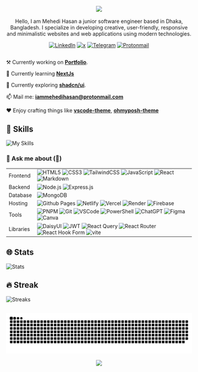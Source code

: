 <!-- ![profile_cover](./profile_cover.png) -->

<div align="center">

<p align="center">
  <a href="#"><img width="500px" src="https://readme-typing-svg.herokuapp.com?font=Ubuntu&color=4078c0&size=22&center=true&lines=Welcome+to+my+GitHub+profile+😇;Happy+to+see+you+here+😀;Feel+free+to+look+around+😌;Reach+me+out+if+you+need+me+🤗;Have+a+great+day+😊"></a>
</p>
  
Hello, I am Mehedi Hasan a junior software engineer  based in Dhaka, Bangladesh. I specialize in developing creative, user-friendly, responsive and minimalistic websites and web applications using modern technologies.

<!-- [![Typing SVG](https://readme-typing-svg.herokuapp.com?font=JetBrains+Mono&pause=1000&color=2563EB&center=true&vCenter=true&random=false&width=435&lines=Welcome+to+my+profile!;Nice+to+see+you+here+%F0%9F%91%8B;Feel+free+to+explore+and+connect!)](https://git.io/typing-svg) -->





 [![LinkedIn](https://img.shields.io/badge/linkedin-%230077B5?style=for-the-badge&logo=linkedin&&labelColor=black)](https://www.linkedin.com/in/thecodermehedi/) [![x](https://img.shields.io/badge/Twitter-%231DA1F2.svg?style=for-the-badge&logo=x&labelColor=black)](https://x.com/thecodermehedi) [![Telegram](https://img.shields.io/badge/Telegram-229ED9?style=for-the-badge&logo=telegram&logoColor=white&labelColor=black)](https://t.me/thecodermehedi) [![Protonmail](https://img.shields.io/badge/ProtonMail-8B89CC?style=for-the-badge&logo=protonmail&logoColor=white&labelColor=black)](mailto:iammehedihasan@protonmail.com)
 

</div>


## 

⚒️ Currently working on [**Portfolio**](https://thecodermehedi.me).

🧠 Currently learning [**NextJs**](https://nextjs.org)

🔭 Currently exploring [**shadcn/ui**](https://github.com/shadcn-ui/ui).

<!-- 🧐 Currently looking to collaborate on open source projects. -->

<!-- 🤔 Currently trying to improve my portfolio. -->

<!-- ✍️ Enjoy writing blogs on [**Dev.to**](https://dev.to/thecodermehedi) -->

📫 Mail me: [**iammehedihasan@protonmail.com**](mailto:iammehedihasan@protonmail.com)

 ❤️ Enjoy crafting things like **[vscode-theme](https://dub.sh/clearview)**, **[ohmyposh-theme](https://dub.sh/dualsimplicity)**

<!--⚡ Fun fact: My code **DOESN’T** work, I have no idea why. My code **WORKS**, I have no idea why. -->

<!-- 🌐 Website: [thecodermehedi.com](https://thecodermehedi.me) -->


## 💪 Skills

![My Skills](https://skillicons.dev/icons?i=js,html,css,tailwind,react,express,nodejs,mongodb,markdown,vercel,firebase,git,github,vscode)







### 💬 Ask me about (💪)

<table border="0">
<tr>
<td>Frontend</td> <td><img src="https://img.shields.io/badge/html-%23E34F26.svg?style=for-the-badge&logo=html5&logoColor=white" alt="HTML5">
<img src="https://img.shields.io/badge/css-%231572B6.svg?style=for-the-badge&logo=css3&logoColor=white" alt="CSS3">
<img src="https://img.shields.io/badge/tailwindcss-%2338B2AC.svg?style=for-the-badge&logo=tailwind-css&logoColor=white" alt="TailwindCSS">
<img src="https://img.shields.io/badge/javascript-%23323330.svg?style=for-the-badge&logo=javascript&logoColor=%23F7DF1E" alt="JavaScript">
<img src="https://img.shields.io/badge/react-%2320232a.svg?style=for-the-badge&logo=react&logoColor=%2361DAFB" alt="React">
<img src="https://img.shields.io/badge/markdown-%23000000.svg?style=for-the-badge&logo=markdown&logoColor=white" alt="Markdown"></td>
</tr>
<tr>
<td>Backend</td>
<td><img src="https://img.shields.io/badge/node.js-6DA55F?logo=node.js&logoColor=white&style=for-the-badge" alt="Node.js">
<img src="https://img.shields.io/badge/express.js-%23404d59.svg?style=for-the-badge&logo=express&logoColor=%2361DAFB" alt="Express.js"></td>
</tr>
<tr>
<td>Database</td>
<td><img src="https://img.shields.io/badge/MongoDB-%234ea94b.svg?style=for-the-badge&logo=mongodb&logoColor=white" alt="MongoDB"></td>
</tr>
<tr>
<td>Hosting</td>
<td><img src="https://img.shields.io/badge/github%20pages-121013?logo=github&logoColor=white&style=for-the-badge" alt="Github Pages">
<img src="https://img.shields.io/badge/netlify-%23000000.svg?style=for-the-badge&logo=netlify&logoColor=#00C7B7" alt="Netlify">
<img src="https://img.shields.io/badge/vercel-%23000000.svg?style=for-the-badge&logo=vercel&logoColor=white" alt="Vercel">
<img src="https://img.shields.io/badge/Render-%46E3B7.svg?style=for-the-badge&logo=render&logoColor=white" alt="Render">
<img src="https://img.shields.io/badge/Firebase-039BE5?style=for-the-badge&logo=Firebase&logoColor=white" alt="Firebase"></td>
</tr>
<tr>
<td>Tools</td>
<td>
<img src="https://img.shields.io/badge/pnpm-%234a4a4a.svg?style=for-the-badge&logo=pnpm&logoColor=f69220" alt="PNPM">
  <img src="https://img.shields.io/badge/git-%23F05033.svg?style=for-the-badge&logo=git&logoColor=white" alt="Git">
  <img src="https://img.shields.io/badge/VSCode-0078d7.svg?style=for-the-badge&logo=visual-studio-code&logoColor=white" alt="VSCode"> 
 <img src="https://img.shields.io/badge/PowerShell-%235391FE.svg?style=for-the-badge&logo=powershell&logoColor=white" alt="PowerShell"> 
 <img src="https://img.shields.io/badge/chatGPT-74aa9c?style=for-the-badge&logo=openai&logoColor=white" alt="ChatGPT">
 <img src="https://img.shields.io/badge/figma-%23F24E1E.svg?style=for-the-badge&logo=figma&logoColor=white" alt="Figma"> 
 <img src="https://img.shields.io/badge/Canva-%2300C4CC.svg?style=for-the-badge&logo=Canva&logoColor=white" alt="Canva"> 

</td>
</tr>
<tr>
  <td>Libraries</td>
  <td>
    <img src="https://img.shields.io/badge/daisyui-5A0EF8?style=for-the-badge&logo=daisyui&logoColor=white" alt="DaisyUI">
    <img src="https://img.shields.io/badge/JWT-black?style=for-the-badge&logo=JSON%20web%20tokens" alt="JWT">
    <img src="https://img.shields.io/badge/-React%20Query-FF4154?style=for-the-badge&logo=react%20query&logoColor=white" alt="React Query">
    <img src="https://img.shields.io/badge/React_Router-CA4245?style=for-the-badge&logo=react-router&logoColor=white" alt="React Router">
    <img src="https://img.shields.io/badge/React%20Hook%20Form-%23EC5990.svg?style=for-the-badge&logo=reacthookform&logoColor=white" alt="React Hook Form">
    <img src="https://img.shields.io/badge/vite-%23646CFF.svg?style=for-the-badge&logo=vite&logoColor=white" alt="vite">
    
    
  </td>
</tr>
</table>

## 🌐 Stats

<!-- ![](http://github-profile-summary-cards.vercel.app/api/cards/profile-details?username=thecodermehedi&theme=github_dark) -->


<!-- ![github-stats](https://stats.dooboo.io/api/github-stats?login=thecodermehedi) -->


  <img style="height: 270; width: 100%;" alt="Stats" src="https://github-readme-stats.vercel.app/api?username=thecodermehedi&layout=compact&hide_border=true&theme=github_dark&show_icons=true&count_private=true&include_all_commits=true&custom_title=Stats\&rank_icon=github&hide_title=true" >

<!--  <img style="height: 200; width: 49%;" alt="Languages" src="https://github-readme-stats.vercel.app/api/top-langs/?username=thecodermehedi&layout=compact&langs_count=8&hide_border=true&theme=github_dark&hide_title=true" > -->


<!--START_SECTION:waka-->
<!--END_SECTION:waka-->


## 🔥 Streak

<img style="height: 270; width: 100%;" alt="Streaks" src="https://github-readme-streak-stats.herokuapp.com?user=thecodermehedi&theme=github-dark-blue&hide_border=true&stroke=0D1117" />

<!-- <details>
<summary> <h2>🔥 Streak</h2> </summary>

<img style="height: 270; width: 100%;" alt="Streaks" src="https://github-readme-streak-stats.herokuapp.com?user=thecodermehedi&theme=react&hide_border=true&background=0D1117&stroke=0D1117&fire=3B82F6&sideLabels=2563EB&currStreakNum=3B82F6&ring=3B82F6&currStreakLabel=2563EB&sideNums=3B82F6" />

</details> -->

##
![snake gif](https://github.com/thecodermehedi/thecodermehedi/blob/output/github-contribution-grid-snake-dark.svg)


<p align="center"> <img src="https://komarev.com/ghpvc/?username=thecodermehedi&color=2563EB&style=for-the-badge&label=👁️👁️"> </p>


<!-- <div align="center">

![Visitor Count](https://profile-counter.glitch.me/thecodermehedi/count.svg)

</div> -->
